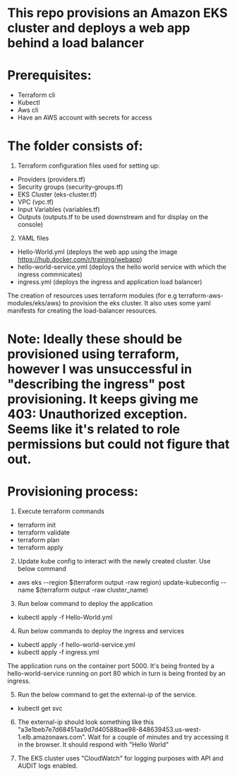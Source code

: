 # This repo provisions an Amazon EKS cluster and deploys a web app behind a load balancer

# Prerequisites:
- Terraform cli
- Kubectl
- Aws cli
- Have an AWS account with secrets for access

# The folder consists of:
1. Terraform configuration files used for setting up:
 - Providers (providers.tf)
 - Security groups (security-groups.tf)
 - EKS Cluster (eks-cluster.tf)
 - VPC (vpc.tf)
 - Input Variables (variables.tf)
 - Outputs (outputs.tf to be used downstream and for display on the console)
2. YAML files
 - Hello-World.yml (deploys the web app using the image https://hub.docker.com/r/training/webapp)
 - hello-world-service.yml (deploys the hello world service with which the ingress commnicates)
 - ingress.yml (deploys the ingress and application load balancer)

The creation of resources uses terraform modules (for e.g terraform-aws-modules/eks/aws) to provision the eks cluster.
It also uses some yaml manifests for creating the load-balancer resources.
# Note: Ideally these should be provisioned using terraform, however I was unsuccessful in "describing the ingress" post provisioning. It keeps giving me 403: Unauthorized exception. Seems like it's related to role permissions but could not figure that out.

# Provisioning process:
1. Execute terraform commands
- terraform init
- terraform validate
- terraform plan
- terraform apply

2. Update kube config to interact with the newly created cluster. Use below command 
- aws eks --region $(terraform output -raw region) update-kubeconfig --name $(terraform output -raw cluster_name)

3. Run below command to deploy the application
- kubectl apply -f Hello-World.yml
4. Run below commands to deploy the ingress and services
- kubectl apply -f hello-world-service.yml
- kubectl apply -f ingress.yml

The application runs on the container port 5000. It's being fronted by a hello-world-service running on port 80 which in turn is being fronted by an ingress.

5. Run the below command to get the external-ip of the service.
- kubectl get svc
6. The external-ip should look something like this "a3e1beb7e7d68451aa9d7d40588bae98-848639453.us-west-1.elb.amazonaws.com". Wait for a couple of minutes and try accessing it in the browser. It should respond with "Hello World"

7. The EKS cluster uses "CloudWatch" for logging purposes with API and AUDIT logs enabled.
